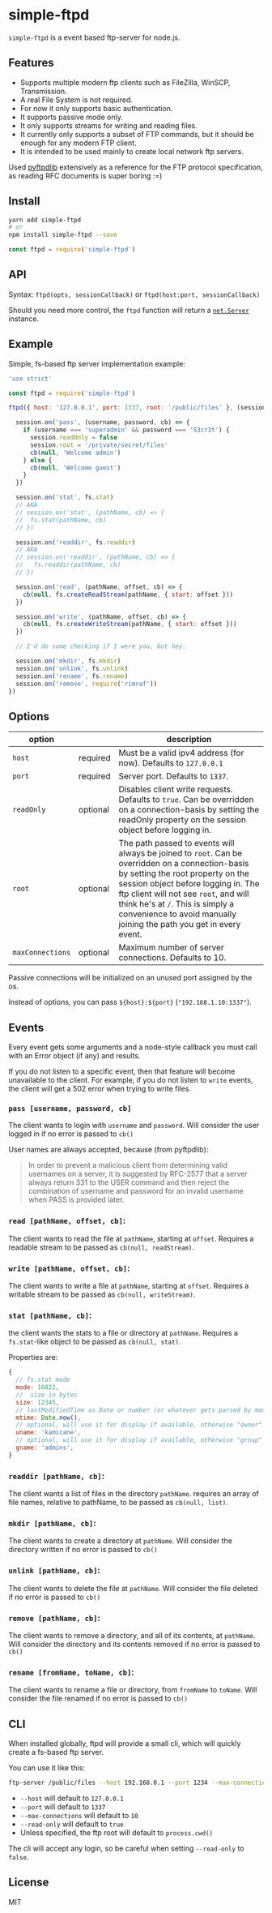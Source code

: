 # simple-ftpd

`simple-ftpd` is a event based ftp-server for node.js.

## Features

- Supports multiple modern ftp clients such as FileZilla, WinSCP, Transmission.
- A real File System is not required.
- For now it only supports basic authentication.
- It supports passive mode only.
- It only supports streams for writing and reading files.
- It currently only supports a subset of FTP commands, but it should be enough for any modern FTP client.
- It is intended to be used mainly to create local network ftp servers.

Used [pyftpdlib](https://github.com/giampaolo/pyftpdlib) extensively as a reference for the FTP protocol specification, as reading RFC documents is super boring :=)

## Install

```sh
yarn add simple-ftpd
# or
npm install simple-ftpd --save
```

```js
const ftpd = require('simple-ftpd')
```

## API

Syntax: `ftpd(opts, sessionCallback)` or `ftpd(host:port, sessionCallback)`

Should you need more control, the `ftpd` function will return a [`net.Server`](https://nodejs.org/api/net.html#net_class_net_server) instance.

## Example

Simple, fs-based ftp server implementation example:

```js
'use strict'

const ftpd = require('simple-ftpd')

ftpd({ host: '127.0.0.1', port: 1337, root: '/public/files' }, (session) => {

  session.on('pass', (username, password, cb) => {
    if (username === 'superadmin' && password === '53cr3t') {
      session.readOnly = false
      session.root = '/private/secret/files'
      cb(null, 'Welcome admin')
    } else {
      cb(null, 'Welcome guest')
    }
  })

  session.on('stat', fs.stat)
  // AKA
  // session.on('stat', (pathName, cb) => {
  //  fs.stat(pathName, cb)
  // })

  session.on('readdir', fs.readdir)
  // AKA
  // session.on('readdir', (pathName, cb) => {
  //   fs.readdir(pathName, cb)
  // })

  session.on('read', (pathName, offset, cb) => {
    cb(null, fs.createReadStream(pathName, { start: offset }))
  })

  session.on('write', (pathName, offset, cb) => {
    cb(null, fs.createWriteStream(pathName, { start: offset }))
  })

  // I'd do some checking if I were you, but hey.

  session.on('mkdir', fs.mkdir)
  session.on('unlink', fs.unlink)
  session.on('rename', fs.rename)
  session.on('remove', require('rimraf'))
})
```

## Options

| option | | description |
| --- | --- | --- |
| `host` | required | Must be a valid ipv4 address (for now). Defaults to `127.0.0.1` |
| `port` | required | Server port. Defaults to `1337`. |
| `readOnly` | optional | Disables client write requests. Defaults to `true`. Can be overridden on a connection-basis by setting the readOnly property on the session object before logging in. |
| `root` | optional | The path passed to events will always be joined to `root`. Can be overridden on a connection-basis by setting the root property on the session object before logging in. The ftp client will not see `root`, and will think he's at `/`. This is simply a convenience to avoid manually joining the path you get in every event. |
| `maxConnections` | optional | Maximum number of server connections. Defaults to 10. |

Passive connections will be initialized on an unused port assigned by the os.

Instead of options, you can pass `${host}:${port}` (`"192.168.1.10:1337"`).

## Events

Every event gets some arguments and a node-style callback you must call with an Error object (if any) and results.

If you do not listen to a specific event, then that feature will become unavailable to the client.
For example, if you do not listen to `write` events, the client will get a 502 error when trying to write files.

### `pass [username, password, cb]`

The client wants to login with `username` and `password`.
Will consider the user logged in if no error is passed to `cb()`

User names are always accepted, because (from pyftpdlib):

> In order to prevent a
> malicious client from determining valid usernames on a server,
> it is suggested by RFC-2577 that a server always return 331 to
> the USER command and then reject the combination of username
> and password for an invalid username when PASS is provided later.

### `read [pathName, offset, cb]`:

The client wants to read the file at `pathName`, starting at `offset`.
Requires a readable stream to be passed as `cb(null, readStream)`.

### `write [pathName, offset, cb]`:

The client wants to write a file at `pathName`, starting at `offset`.
Requires a writable stream to be passed as `cb(null, writeStream)`.

### `stat [pathName, cb]`:

the client wants the stats to a file or directory at `pathName`.
Requires a `fs.stat`-like object to be passed as `cb(null, stat)`.

Properties are:

```js
{
  // fs.stat mode
  mode: 16822,
  //  size in bytes
  size: 12345,
  // lastModifiedTime as Date or number (or whatever gets parsed by moment)
  mtime: Date.now(),
  // optional, will use it for display if available, otherwise "owner"
  uname: 'kamicane',
  // optional, will use it for display if available, otherwise "group"
  gname: 'admins',
}
```

### `readdir [pathName, cb]`:

The client wants a list of files in the directory `pathName`. requires an array of file names, relative to pathName, to be passed as `cb(null, list)`.

### `mkdir [pathName, cb]`:

The client wants to create a directory at `pathName`.
Will consider the directory written if no error is passed to `cb()`

### `unlink [pathName, cb]`:

The client wants to delete the file at `pathName`.
Will consider the file deleted if no error is passed to `cb()`

### `remove [pathName, cb]`:

The client wants to remove a directory, and all of its contents, at `pathName`.
Will consider the directory and its contents removed if no error is passed to `cb()`

### `rename [fromName, toName, cb]`:

The client wants to rename a file or directory, from `fromName` to `toName`.
Will consider the file renamed if no error is passed to `cb()`

## CLI

When installed globally, ftpd will provide a small cli, which will quickly create a fs-based ftp server.

You can use it like this:

```sh
ftp-server /public/files --host 192.168.0.1 --port 1234 --max-connections 10
```

* `--host` will default to `127.0.0.1`
* `--port` will default to `1337`
* `--max-connections` will default to `10`
* `--read-only` will default to `true`
* Unless specified, the ftp root will default to `process.cwd()`

The cli will accept any login, so be careful when setting `--read-only` to `false`.

## License

MIT
